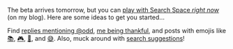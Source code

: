 ---
---

The beta arrives tomorrow, but you can [play with Search Space *right now*](https://dahlstrand.net/search-space/) (on my blog). Here are some ideas to get you started…

Find [replies mentioning @odd](https://dahlstrand.net/search-space/?q=odd), [me being thankful](https://dahlstrand.net/search-space/?q=thank), and posts with emojis like [📚](https://dahlstrand.net/search-space/?q=📚), [🎮](https://dahlstrand.net/search-space/?q=🎮), [🎉](https://dahlstrand.net/search-space/?q=🎉), and [😅](https://dahlstrand.net/search-space/?q=😅). Also, muck around with [search suggestions](https://dahlstrand.net/1663711157/)!
